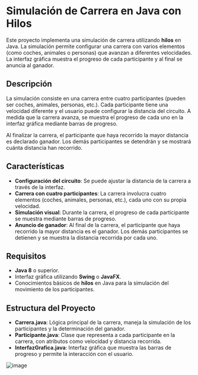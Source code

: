 # Simulación de Carrera en Java con Hilos

Este proyecto implementa una simulación de carrera utilizando **hilos** en Java. La simulación permite configurar una carrera con varios elementos (como coches, animales o personas) que avanzan a diferentes velocidades. La interfaz gráfica muestra el progreso de cada participante y al final se anuncia al ganador.

## Descripción

La simulación consiste en una carrera entre cuatro participantes (pueden ser coches, animales, personas, etc.). Cada participante tiene una velocidad diferente y el usuario puede configurar la distancia del circuito. A medida que la carrera avanza, se muestra el progreso de cada uno en la interfaz gráfica mediante barras de progreso.

Al finalizar la carrera, el participante que haya recorrido la mayor distancia es declarado ganador. Los demás participantes se detendrán y se mostrará cuánta distancia han recorrido.

## Características

- **Configuración del circuito**: Se puede ajustar la distancia de la carrera a través de la interfaz.
- **Carrera con cuatro participantes**: La carrera involucra cuatro elementos (coches, animales, personas, etc.), cada uno con su propia velocidad.
- **Simulación visual**: Durante la carrera, el progreso de cada participante se muestra mediante barras de progreso.
- **Anuncio de ganador**: Al final de la carrera, el participante que haya recorrido la mayor distancia es el ganador. Los demás participantes se detienen y se muestra la distancia recorrida por cada uno.

## Requisitos

- **Java 8** o superior.
- Interfaz gráfica utilizando **Swing** o **JavaFX**.
- Conocimientos básicos de **hilos** en Java para la simulación del movimiento de los participantes.

## Estructura del Proyecto

- **Carrera.java**: Lógica principal de la carrera, maneja la simulación de los participantes y la determinación del ganador.
- **Participante.java**: Clase que representa a cada participante en la carrera, con atributos como velocidad y distancia recorrida.
- **InterfazGrafica.java**: Interfaz gráfica que muestra las barras de progreso y permite la interacción con el usuario.


![image](https://github.com/user-attachments/assets/e3a02880-3c2e-4155-8420-3be46b63afb2)
